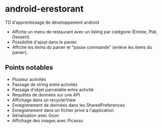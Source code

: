 # android-erestorant

TD d'apprentissage de développement android

- Affiche un menu de restaurant avec un listing par catégorie (Entrée, Plat, Dessert).
- Possibilité d'ajout dans le panier.
- Affiche les items du panier et "passe commande" (enlève les items du panier).

## Points notables

- Plusieur activités
- Passage de string entre activités
- Passage d'objet parcelable entre activité
- Requêtes de données sur une API
- Affichage dans un recyclerView
- Enregistrement de données dans les SharedPreferences
- Enregistrement dans un fichier privé à l'application
- Sérialisation avec Gson
- Affichage des images avec Picasso
